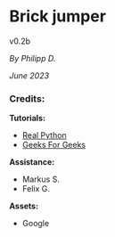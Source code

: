 # Brick jumper

v0.2b

*By Philipp D.*

*June 2023*

### Credits:

**Tutorials:**
- [Real Python](https://realpython.com/)
- [Geeks For Geeks](https://geeksforgeeks.org/)

**Assistance:**
- Markus S.
- Felix G.

**Assets:**
- Google
